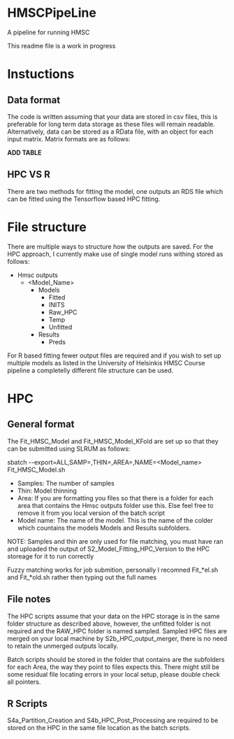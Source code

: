 # HMSCPipeLine
A pipeline for running HMSC

This readme file is a work in progress

# Instuctions
## Data format
The code is written assuming that your data are stored in csv files, this is preferable for long term data storage as these files will remain readable. Alternatively, data can be stored as a RData file, with an object for each input matrix.
Matrix formats are as follows:

__ADD TABLE__

## HPC VS R
There are two methods for fitting the model, one outputs an RDS file which can be fitted using the Tensorflow based HPC fitting.

# File structure
There are multiple ways to structure how the outputs are saved. For the HPC approach, I currently make use of single model runs withing stored as follows:
- Hmsc outputs
  - <Model_Name>
    - Models
      - Fitted
      - INITS
      - Raw_HPC
      - Temp
      - Unfitted
    - Results
      - Preds

For R based fitting fewer output files are required and if you wish to set up multiple models as listed in the University of Helsinkis HMSC Course pipeline a completelly different file structure can be used.

# HPC
## General format
The Fit_HMSC_Model and Fit_HMSC_Model_KFold are set up so that they can be submitted using SLRUM as follows:

sbatch --export=ALL,SAMP=<samples>,THIN=<thin>,AREA=<Area>,NAME=<Model_name> Fit_HMSC_Model.sh

- Samples: The number of samples
- Thin: Model thinning
- Area: If you are formatting you files so that there is a folder for each area that contains the Hmsc outputs folder use this. Else feel free to remove it from you local version of the batch script
- Model name: The name of the model. This is the name of the colder which countains the models Models and Results subfolders.

NOTE: Samples and thin are only used for file matching, you must have ran and uploaded the output of S2_Model_Fitting_HPC_Version to the HPC storeage for it to run correctly 

Fuzzy matching works for job submition, personally I recomned Fit_*el.sh and Fit_*old.sh rather then typing out the full names

## File notes
The HPC scripts assume that your data on the HPC storage is in the same folder structure as described above, however, the unfitted folder is not required and the RAW_HPC folder is named sampled.
Sampled HPC files are merged on your local machine by S2b_HPC_output_merger, there is no need to retain the unmerged outputs locally.

Batch scripts should be stored in the folder that contains are the subfolders for each Area, the way they point to files expects this. There might still be some residual file locating errors in your local setup, please double check all pointers.
## R Scripts
S4a_Partition_Creation and S4b_HPC_Post_Processing are required to be stored on the HPC in the same file location as the batch scripts.

